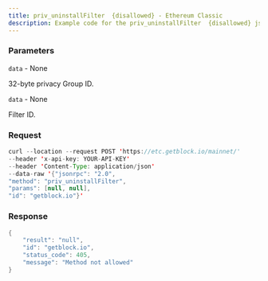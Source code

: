 ```yaml
---
title: priv_uninstallFilter  {disallowed} - Ethereum Classic
description: Example code for the priv_uninstallFilter  {disallowed} json-rpc method. Сomplete guide on how to use priv_uninstallFilter  {disallowed} json-rpc in GetBlock.io Web3 documentation.
---
```


### Parameters


`data` - None

32-byte privacy Group ID.

`data` - None

Filter ID.

### Request

``` java
curl --location --request POST 'https://etc.getblock.io/mainnet/' 
--header 'x-api-key: YOUR-API-KEY' 
--header 'Content-Type: application/json' 
--data-raw '{"jsonrpc": "2.0",
"method": "priv_uninstallFilter",
"params": [null, null],
"id": "getblock.io"}'
```

###  Response

``` java
{
    "result": "null",
    "id": "getblock.io",
    "status_code": 405,
    "message": "Method not allowed"
}
```

